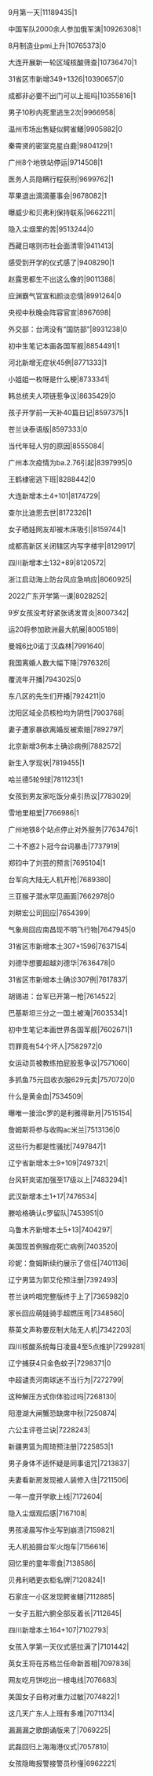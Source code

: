 9月第一天|11189435|1

中国军队2000余人参加俄军演|10926308|1

8月制造业pmi上升|10765373|0

大连开展新一轮区域核酸筛查|10736470|1

31省区市新增349+1326|10390657|0

成都非必要不出门可以上班吗|10355816|1

男子10秒内死里逃生2次|9966958|

温州市场出售疑似鳄雀鳝|9905882|0

秦霄贤的密室克星白鹿|9804129|1

广州8个地铁站停运|9714508|1

医务人员隐瞒行程获刑|9699762|1

苹果退出滴滴董事会|9678082|1

曝威少和贝弗利保持联系|9662211|

隐入尘烟里的苦|9513244|0

西藏日喀则市社会面清零|9411413|

感受到开学的仪式感了|9408290|1

赵露思都生不出这么像的|9011388|

应渊霸气官宣和颜淡恋情|8991264|0

央视中秋晚会阵容官宣|8967698|

外交部：台湾没有“国防部”|8931238|0

初中生笔记本画各国军舰|8854491|1

河北新增无症状45例|8771333|1

小姐姐一枚呀是什么梗|8733341|

韩总统夫人项链惹争议|8635429|0

孩子开学前一天补40篇日记|8597375|1

苍兰诀泰语版|8597333|0

当代年轻人穷的原因|8555084|

广州本次疫情为ba.2.76引起|8397995|0

王鹤棣密逃下班|8288442|0

大连新增本土4+101|8174729|

查尔比迪恩去世|8172326|1

女子晒娃网友却被木床吸引|8159744|1

成都高新区关闭辖区内写字楼宇|8129917|

四川新增本土132+89|8120572|

浙江启动海上防台风应急响应|8060925|

2022广东开学第一课|8028252|

9岁女孩没考好紧张诱发胃炎|8007342|

运20将参加欧洲最大航展|8005189|

曼城6比0诺丁汉森林|7991640|

我国离婚人数大幅下降|7976326|

覆流年开播|7943025|0

东八区的先生们开播|7924211|0

沈阳区域全员核检均为阴性|7903768|

妻子遭家暴欲离婚反被索赔|7892797|

北京新增3例本土确诊病例|7882572|

新生入学现状|7819455|1

哈兰德5轮9球|7811231|1

女孩到男友家吃饭分桌引热议|7783029|

雪地里相爱|7766986|1

广州地铁8个站点停止对外服务|7763476|1

二十不惑2卜冠今台词暴击|7737919|

郑钧中了刘芸的预言|7695104|1

台军向大陆无人机开枪|7689380|

三亚猴子潜水罕见画面|7662978|0

刘畊宏公司回应|7654399|

气象局回应南昌现不明飞行物|7647945|0

31省区市新增本土307+1596|7637154|

刘德华想要超越刘德华|7636478|0

31省区市新增本土确诊307例|7617837|

胡锡进：台军已开第一枪|7614522|

巴基斯坦三分之一国土被淹|7603534|1

初中生笔记本画世界各国军舰|7602671|1

罚罪竟有54个坏人|7582972|0

女运动员被教练拍屁股惹争议|7571060|

多抓鱼75元回收衣服629元卖|7570720|0

什么是黄金血|7534509|

曝唯一接洽c罗的是利雅得新月|7515154|

詹姆斯将参与收购ac米兰|7513136|0

这些行为都是性骚扰|7497847|1

辽宁省新增本土9+109|7497321|

台风轩岚诺加强至17级以上|7483294|1

武汉新增本土1+17|7476534|

滕哈格确认c罗留队|7453951|0

乌鲁木齐新增本土5+13|7404297|

美国现首例猴痘死亡病例|7403520|

珍妮：詹姆斯续约展示了信任|7401136|

辽宁男篮为郭艾伦预注册|7392493|

苍兰诀吟唱完整版终于上了|7365982|0

家长回应萌娃骑手超燃压弯|7348560|

蔡英文声称要反制大陆无人机|7342203|

四川核酸系统每日凌晨4至5点维护|7299281|

辽宁捕获4只金色蚊子|7298371|0

中超谴责河南球迷不当行为|7272799|

这种解压方式你体验过吗|7268130|

阳澄湖大闸蟹恐缺席中秋|7250874|

六公主评苍兰诀|7228243|

新疆男篮为周琦预注册|7225853|1

男子身体不适怀疑是同事诅咒|7213837|

夫妻看新房发现被人装修入住|7211506|

一年一度开学歌上线|7172604|

隐入尘烟观后感|7167108|

男孩凌晨写作业写到崩溃|7159821|

无人机拍摄台军火炮车|7156616|

回忆里的童年零食|7138586|

贝弗利晒更衣柜名牌|7120824|1

石家庄一小区发现鳄雀鳝|7112885|

一女子五脏六腑全部反着长|7112645|

四川新增本土164+107|7102793|

女孩入学第一天仪式感拉满了|7101442|

英女王将在苏格兰任命新首相|7097836|

网友吃月饼吃出一根电线|7076683|

美国女子自称对重力过敏|7074822|1

这几天广东人上班有多难|7071134|

漏漏漏之歌朗诵版来了|7069225|

武磊回归上海海港仪式|7057810|

女孩隐晦报警接警员秒懂|6962221|


